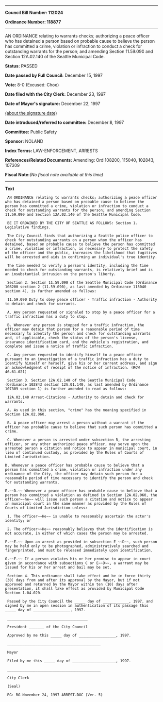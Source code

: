 

********

**Council Bill Number: 112024**
   
**Ordinance Number: 118877**
********

 AN ORDINANCE relating to warrants checks; authorizing a peace officer who has detained a person based on probable cause to believe the person has committed a crime, violation or infraction to conduct a check for outstanding warrants for the person; and amending Section 11.59.090 and Section 12A.02.140 of the Seattle Municipal Code.

**Status:** PASSED
   
**Date passed by Full Council:** December 15, 1997
   
**Vote:** 8-0 (Excused: Choe)
   
**Date filed with the City Clerk:** December 23, 1997
   
**Date of Mayor's signature:** December 22, 1997
   
[(about the signature date)](/~public/approvaldate.htm)
   
   
   
**Date introduced/referred to committee:** December 8, 1997
   
**Committee:** Public Safety
   
**Sponsor:** NOLAND
   
   
**Index Terms:** LAW-ENFORCEMENT, ARRESTS

**References/Related Documents:** Amending: Ord 108200, 115040, 102843, 107309

**Fiscal Note:**_(No fiscal note available at this time)_

********

**Text**
   
```
 AN ORDINANCE relating to warrants checks; authorizing a peace officer who has detained a person based on probable cause to believe the person has committed a crime, violation or infraction to conduct a check for outstanding warrants for the person; and amending Section 11.59.090 and Section 12A.02.140 of the Seattle Municipal Code.

 BE IT ORDAINED BY THE CITY OF SEATTLE AS FOLLOWS: Section 1. Legislative findings.

 The City Council finds that authorizing a Seattle police officer to check for outstanding warrants on a person whom the officer has detained, based on probable cause to believe the person has committed a crime, violation or infraction, is necessary to protect the safety of the officer and the public, increases the likelihood that fugitives will be arrested and aids in confirming an individual's true identity.

 The time needed to verify a person's identity, including the time needed to check for outstanding warrants, is relatively brief and is an insubstantial intrusion on the person's liberty.

 Section 2. Section 11.59.090 of the Seattle Municipal Code (Ordinance 108200 section 2 (11.59.090), as last amended by Ordinance 115040 section 4), is further amended as follows:

 11.59.090 Duty to obey peace officer - Traffic infraction - Authority to detain and check for warrants.

 A. Any person requested or signaled to stop by a peace officer for a traffic infraction has a duty to stop.

 B. Whenever any person is stopped for a traffic infraction, the officer may detain that person for a reasonable period of time necessary to identify the person and check for outstanding warrants and, if applicable, check the status of the person's license, insurance identification card, and the vehicle's registration, and complete and issue a notice of traffic infraction.

 C. Any person requested to identify himself to a peace officer pursuant to an investigation of a traffic infraction has a duty to identify himself or herself, give his or her current address, and sign an acknowledgment of receipt of the notice of infraction. (RCW 46.61.021)

 Section 3. Section 12A.02.140 of the Seattle Municipal Code (Ordinance 102843 section 12A.01.140, as last amended by Ordinance 107309 section 1) is further amended to read as follows:

 12A.02.140 Arrest-Citations - Authority to detain and check for warrants.

 A. As used in this section, "crime" has the meaning specified in Section 12A.02.060.

 B. A peace officer may arrest a person without a warrant if the officer has probable cause to believe that such person has committed a crime.

 C. Whenever a person is arrested under subsection B, the arresting officer, or any other authorized peace officer, may serve upon the arrested person a citation and notice to appear in municipal court, in lieu of continued custody, as provided by the Rules of Courts of Limited Jurisdiction.

D. Whenever a peace officer has probable cause to believe that a person has committed a crime, violation or infraction under any ordinance of the City, the officer may detain such person for a reasonable period of time necessary to identify the person and check for outstanding warrants.

E.~~D.~~ Whenever a peace officer has probable cause to believe that a person has committed a violation as defined in Section 12A.02.060, the officer~~he~~ will issue such person a citation and notice to appear in municipal court in the same manner as provided by the Rules of Courts of Limited Jurisdiction unless:

 1. The officer~~He~~ is unable to reasonably ascertain the actor's identity; or

 2. The officer~~He~~ reasonably believes that the identification is not accurate, in either of which cases the person may be arrested.

F.~~E.~~ Upon an arrest as provided in subsection E ~~D~~, such person may be held only to be photographed, administratively searched and fingerprinted, and must be released immediately upon identification.

G.~~F.~~ If a person violates his or her promise to appear in court given in accordance with subsections C or E~~D~~, a warrant may be issued for his or her arrest and bail may be set.

 Section 4. This ordinance shall take effect and be in force thirty (30) days from and after its approval by the Mayor, but if not approved and returned by the Mayor within ten (10) days after presentation, it shall take effect as provided by Municipal Code Section 1.04.020.

 Passed by the City Council the _____ day of ____________, 1997, and signed by me in open session in authentication of its passage this _____ day of _________________, 1997.

 _____________________________________

 President _______ of the City Council

 Approved by me this _____ day of _________________, 1997.

 ___________________________________________

 Mayor

 Filed by me this _____ day of ____________________, 1997.

 ___________________________________________

 City Clerk

 (Seal)

 RG: RG November 24, 1997 ARREST.DOC (Ver. 5)

```
